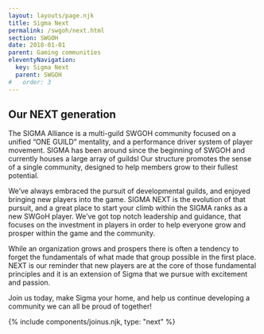 ```yaml
---
layout: layouts/page.njk
title: Sigma Next
permalink: /swgoh/next.html
section: SWGOH
date: 2018-01-01
parent: Gaming communities
eleventyNavigation:
  key: Sigma Next
  parent: SWGOH
#   order: 3
---
```


## Our NEXT generation

The SIGMA Alliance is a multi-guild SWGOH community focused on a unified “ONE GUILD” mentality, and a performance driver system of player movement. SIGMA has been around since the beginning of SWGOH and currently houses a large array of guildsl Our structure promotes the sense of a single community, designed to help members grow to their fullest potential. 

We’ve always embraced the pursuit of developmental guilds, and enjoyed bringing new players into the game. SIGMA NEXT is the evolution of that pursuit, and a great place to start your climb within the SIGMA ranks as a new SWGoH player. We’ve got top notch leadership and guidance, that focuses on the investment in players in order to help everyone grow and prosper within the game and the community.

While an organization grows and prospers there is often a tendency to forget the fundamentals of what made that group possible in the first place. NEXT is our reminder that new players are at the core of those fundamental principles and it is an extension of Sigma that we pursue with excitement and passion. 

Join us today, make Sigma your home, and help us continue developing a community we can all be proud of together!

<!-- 
### Sigma NEXT Guilds

All Sigma NEXT guilds have two simple requirements: active Discord & swgoh.gg profile.

<ul>
{% for guilds in site.guilds-next  %}
      <li style="list-style: none; position: relative; margin-top: 0; padding-top: 0; margin-bottom: 3rem;">
        <a href=" {{ guilds-next.url }} " style="background: url({{ guilds-next.guild-photo}}) no-repeat bottom center; 
  background-size: cover;
  display: block;
  width: 100%;
  height: 26rem;">
			<p style="position: absolute; bottom: 0;  margin-bottom: 0; padding: 1rem; background-color: rgba(0,0,0,.5); width: 100%; color: white;">{{ guilds-next.short-description }}</p>
		</a>
      </li>
{% endfor %}
</ul>
 -->

{% include components/joinus.njk, type: "next" %}
